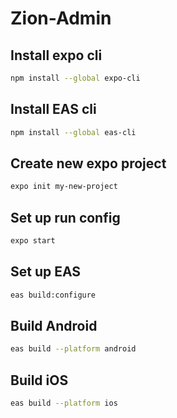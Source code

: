 # Zion-Admin

## Install expo cli
```bash
npm install --global expo-cli
```

## Install EAS cli
```bash
npm install --global eas-cli
```

## Create new expo project
```bash
expo init my-new-project
```

## Set up run config
```bash
expo start
```

## Set up EAS
```bash
eas build:configure
```

## Build Android
```bash
eas build --platform android
```

## Build iOS
```bash
eas build --platform ios
```
